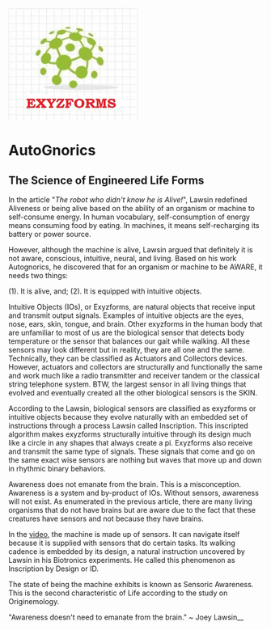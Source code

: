 
![xyz](XYZ.jpg)

# AutoGnorics
## The Science of Engineered Life Forms 

In the article "_The robot who didn't know he is Alive!_", Lawsin redefined Aliveness or being alive based on the ability of an organism or machine to self-consume energy.  In human vocabulary, self-consumption of energy means consuming food by eating. In machines, it means self-recharging its battery or power source.

However, although the machine is alive, Lawsin argued that definitely it is not aware, conscious, intuitive, neural, and living. Based on his work Autognorics, he discovered that for an organism or machine to be AWARE, it needs two things:

(1). It is alive, and;
(2). It is equipped with intuitive objects.

Intuitive Objects (IOs), or Exyzforms, are natural objects that receive input and transmit output signals. Examples of intuitive objects are the eyes, nose, ears, skin, tongue, and brain. Other exyzforms in the human body that are unfamiliar to most of us are the biological sensor that detects body temperature or the sensor that balances our gait while walking. All these sensors may look different but in reality, they are all one and the same. Technically, they can be classified as Actuators and Collectors devices. However, actuators and collectors are structurally and functionally the same and work much like a radio transmitter and receiver tandem or the classical string telephone system. BTW, the largest sensor in all living things that evolved and eventually created all the other biological sensors is the SKIN. 

According to the Lawsin, biological sensors are classified as exyzforms or intuitive objects because they evolve naturally with an embedded set of instructions through a process Lawsin called Inscription. This inscripted algorithm makes exyzforms structurally intuitive through its design much like a circle in any shapes that always create a pi. Exyzforms also receive and transmit the same type of signals. These signals that come and go on the same exact wise sensors are nothing but waves that move up and down in rhythmic binary behaviors.  

Awareness does not emanate from the brain. This is a misconception. Awareness is a system and by-product of IOs. Without sensors, awareness will not exist.  As enumerated in the previous article, there are many living organisms that do not have brains but are aware due to the fact that these creatures have sensors and not because they have brains. 

In the [video](https://www.youtube.com/watch?v=5qHTKruqrwc&feature=emb_title), the machine is made up of sensors.  It can navigate itself because it is supplied with sensors that do certain tasks. Its walking cadence is embedded by its design, a natural instruction uncovered by Lawsin in his Biotronics experiments. He called this phenomenon as Inscription by Design or ID. 

The state of being the machine exhibits is known as Sensoric Awareness. This is the second characteristic of Life according to the study on Originemology.

"Awareness doesn't need to emanate from the brain."   ~   Joey Lawsin__
